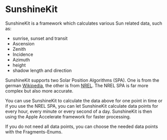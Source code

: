 # SunshineKit

SunshineKit is a framework which calculates various Sun related data, such as:
 * sunrise, sunset and transit
 * Ascension
 * Zenith
 * Incidence
 * Azimuth
 * height
 * shadow length and direction

 SunshineKit supports two Solar Position Algorithms (SPA). One is from the german [Wikipedia](https://de.wikipedia.org/wiki/Sonnenstand), the other is from [NREL](http://rredc.nrel.gov/solar/codesandalgorithms/spa/). The NREL SPA is far more complex but also more accurate.

 You can use SunshineKit to calculate the data above for one point in time or if you use the NREL SPA, you can let SunshineKit calculate data points for every hour, every minute or every second of a day. SunshineKit is then using the Apple Accelerate framework for faster processing.

 If you do not need all data points, you can choose the needed data points with the Fragments-Enums.
